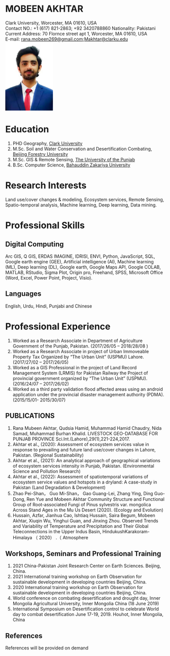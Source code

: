 # MOBEEN AKHTAR #
Clark University, Worcester, MA 01610, USA  
Contact NO.: +1 (617) 821-2863; +92 3420788860
Nationality: Pakistani
Current Address: 70 Flornce street apt 1, Worcester, MA 01610, USA   
E-mail: rana.mobeen269@gmail.com;Makhtar@clarku.edu
<img src="Profile.jpg" alt="drawing" key= "alt+right" width="150" left="50"/>

# Education #
1. PHD Geography, [Clark University](https://www.clarku.edu/)
2. M.Sc. Soil and Water Conservation and Desertification Combating, [Beijing Forestry University](http://english.bjfu.edu.cn/)
3. M.Sc. GIS & Remote Sensing, [The University of the Punjab](http://www.pu.edu.pk/)
4. B.Sc. Computer Science, [Bahauddin Zakariya University](https://www.bzu.edu.pk//)

# Research Interests #
Land use/cover changes & modeling, Ecosystem services, Remote Sensing, Spatio-temporal analysis, Machine learning, Deep learning, Data mining.

# Professional Skills #

## Digital Computing ##
 Arc GIS, Q GIS, ERDAS IMAGINE, IDRISI, ENVI, Python, JavaScript, SQL,
Google earth engine (GEE), Artificial intelligence (AI), Machine learning (ML), Deep learning (DL),
Google earth, Google Maps API, Google COLAB, MATLAB, RStudio, Sigma Plot, Origin pro,
Freehand, SPSS, Microsoft Office (Word, Excel, Power Point, Project, Visio).

## Languages ##

English, Urdu, Hindi, Punjabi and Chinese

# Professional Experience #

1. Worked as a Research Associate in Department of Agriculture Government of the Punjab, Pakistan. (2017/26/05 – 2018/28/08 )
2. Worked as a Research Associate in project of Urban Immoveable Property Tax Organized by
“The Urban Unit” (USPMU) Lahore. (2017/27/02 – 2017/26/05)
3. Worked as a GIS Professional in the project of Land Record Management System (LRMIS) for Pakistan Railway the Project of provincial government organized by “The Urban Unit” (USPMU). (2016/24/07 – 2017/26/02)
4. Worked as a third party validation flood affected areas using an android application under the provincial disaster management authority (PDMA). (2015/15/01- 2015/30/07)

## PUBLICATIONS ##

1. Rana Mubeen Akhtar, Qudsia Hamid, Muhammad Hamid Chaudry, Nida Samad,
Muhammad Burhan Khalid. LIVESTOCK GEO-DATABASE FOR PUNJAB PROVINCE
Sci.Int.(Lahore),29(1),221-224,2017.
2. Akhtar et al., (2020): Assessment of ecosystem services value in response to prevailing and
future land use/cover changes in Lahore, Pakistan. (Regional Sustainability)
3. Akhtar et al., (2021): An analytical approach of geographical variations of ecosystem services
intensity in Punjab, Pakistan. (Environmental Science and Pollution Research)
4. Akhtar et al., (2022): Assessment of spatiotemporal variations of ecosystem service
values and hotspots in a dryland: A case-study in Pakistan (Land Degradation & Development)
5. Zhao Pei-Shan， Guo Mi-Shan， Gao Guang-Lei, Zhang Ying, Ding Guo-Dong, Ren Yue and
Mobeen Akhtar Community Structure and Functional Group of Root-associated Fungi of Pinus
sylvestris var. mongolica Across Stand Ages in the Mu Us Desert (2020). (Ecology and Evolution)
6. Hussain, Azfar, Jianhua Cao, Ishtiaq Hussain, Saira Begum, Mobeen Akhtar, Xiuqin Wu,
Yinghui Guan, and Jinxing Zhou. Observed Trends and Variability of Temperature and
Precipitation and Their Global Teleconnections in the Upper Indus Basin, HindukushKarakoram-Himalaya （ 2020） .（ Atmosphere

## Workshops, Seminars and Professional Training ##

1. 2021 China-Pakistan Joint Research Center on Earth Sciences. Beijing, China.
2. 2021 International training workshop on Earth Observation for sustainable development in
developing countries Beijing, China.
3. 2020 International training workshop on Earth Observation for sustainable development in
developing countries Beijing, China.
4. World conference on combating desertification and drought day, Inner Mongolia Agricultural
University, Inner Mongolia China (18 June 2019)
5. International Symposium on Desertification control to celebrate World day to combat
desertification June 17-19, 2019. Houhot, Inner Mongolia, China

## References ##

References will be provided on demand




